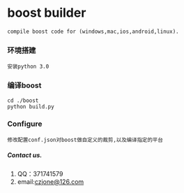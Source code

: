 # boost builder
	compile boost code for (windows,mac,ios,android,linux).
### 环境搭建

	安装python 3.0
### 编译boost
	cd ./boost
	python build.py

### Configure
	修改配置conf.json对boost做自定义的裁剪,以及编译指定的平台
##### Contact us.
1. QQ：371741579
2. email:czjone@126.com
